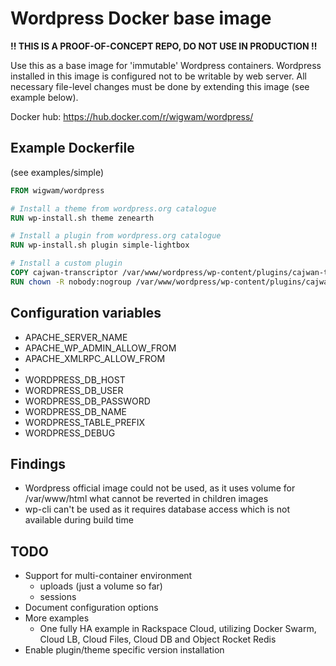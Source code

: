 Wordpress Docker base image
===========================

**!! THIS IS A PROOF-OF-CONCEPT REPO, DO NOT USE IN PRODUCTION !!**

Use this as a base image for 'immutable' Wordpress containers. Wordpress installed in
this image is configured not to be writable by web server. All necessary file-level
changes must be done by extending this image (see example below).

Docker hub: https://hub.docker.com/r/wigwam/wordpress/


Example Dockerfile
------------------
(see examples/simple)
```Dockerfile
FROM wigwam/wordpress

# Install a theme from wordpress.org catalogue
RUN wp-install.sh theme zenearth

# Install a plugin from wordpress.org catalogue
RUN wp-install.sh plugin simple-lightbox

# Install a custom plugin
COPY cajwan-transcriptor /var/www/wordpress/wp-content/plugins/cajwan-transcriptor
RUN chown -R nobody:nogroup /var/www/wordpress/wp-content/plugins/cajwan-transcriptor
```


Configuration variables
-----------------------

  - APACHE_SERVER_NAME
  - APACHE_WP_ADMIN_ALLOW_FROM
  - APACHE_XMLRPC_ALLOW_FROM
  - 
  - WORDPRESS_DB_HOST
  - WORDPRESS_DB_USER
  - WORDPRESS_DB_PASSWORD
  - WORDPRESS_DB_NAME
  - WORDPRESS_TABLE_PREFIX
  - WORDPRESS_DEBUG

Findings
--------
  - Wordpress official image could not be used, as it uses volume for /var/www/html what cannot be reverted in children images
  - wp-cli can't be used as it requires database access which is not available during build time


TODO
----
- Support for multi-container environment
  - uploads (just a volume so far)
  - sessions
- Document configuration options
- More examples
  - One fully HA example in Rackspace Cloud, utilizing Docker Swarm, Cloud LB, Cloud Files, Cloud DB and Object Rocket Redis
- Enable plugin/theme specific version installation
